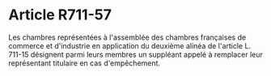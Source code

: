 # Article R711-57

Les chambres représentées à l'assemblée des chambres françaises de commerce et d'industrie en application du deuxième alinéa de l'article L. 711-15 désignent parmi leurs membres un suppléant appelé à remplacer leur représentant titulaire en cas d'empêchement.
